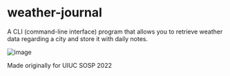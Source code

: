 # weather-journal
A CLI (command-line interface) program that allows you to retrieve weather data regarding a city and store it with daily notes.

![image](https://user-images.githubusercontent.com/33736335/175537771-20345b16-a79a-496b-b055-e94575d60000.png)


Made originally for UIUC SOSP 2022
